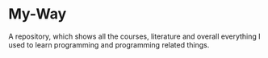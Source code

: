 # My-Way
A repository, which shows all the courses, literature and overall everything I used to learn programming and programming related things.
